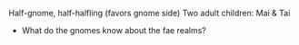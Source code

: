 Half-gnome, half-halfling (favors gnome side)
Two adult children: Mai & Tai 


- What do the gnomes know about the fae realms?
